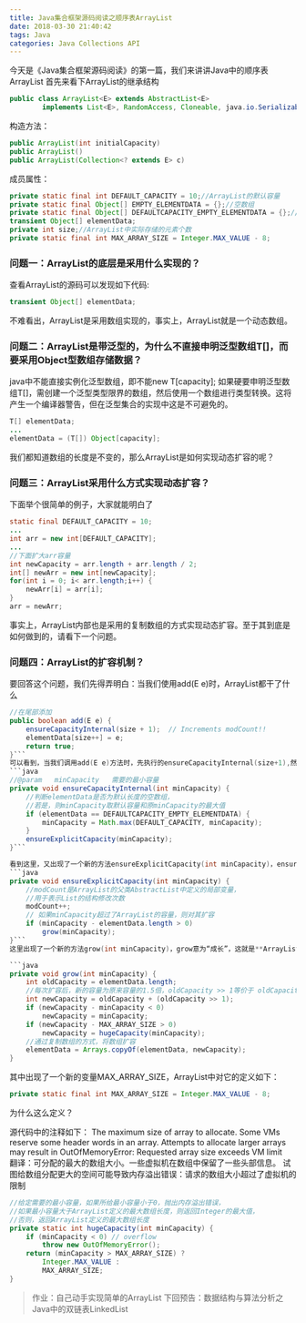 ```yaml
---
title: Java集合框架源码阅读之顺序表ArrayList
date: 2018-03-30 21:40:42
tags: Java
categories: Java Collections API
---
```

今天是《Java集合框架源码阅读》的第一篇，我们来讲讲Java中的顺序表ArrayList
首先来看下ArrayList的继承结构
```java
public class ArrayList<E> extends AbstractList<E>
        implements List<E>, RandomAccess, Cloneable, java.io.Serializable
```
<!--more-->
	
构造方法：   
```java
public ArrayList(int initialCapacity)
public ArrayList()
public ArrayList(Collection<? extends E> c)
```

成员属性：
```java
private static final int DEFAULT_CAPACITY = 10;//ArrayList的默认容量
private static final Object[] EMPTY_ELEMENTDATA = {};//空数组
private static final Object[] DEFAULTCAPACITY_EMPTY_ELEMENTDATA = {};//默认容量的空数组
transient Object[] elementData;
private int size;//ArrayList中实际存储的元素个数
private static final int MAX_ARRAY_SIZE = Integer.MAX_VALUE - 8;
```

### 问题一：ArrayList的底层是采用什么实现的？
查看ArrayList的源码可以发现如下代码:
```java
transient Object[] elementData;
```
不难看出，ArrayList是采用数组实现的，事实上，ArrayList就是一个动态数组。


### 问题二：ArrayList是带泛型的，为什么不直接申明泛型数组T[]，而要采用Object型数组存储数据？
java中不能直接实例化泛型数组，即不能new T[capacity];
如果硬要申明泛型数组T[]，需创建一个泛型类型限界的数组，然后使用一个数组进行类型转换。这将产生一个编译器警告，但在泛型集合的实现中这是不可避免的。
```java
T[] elementData;
...
elementData = (T[]) Object[capacity];
```

我们都知道数组的长度是不变的，那么ArrayList是如何实现动态扩容的呢？

### 问题三：ArrayList采用什么方式实现动态扩容？
下面举个很简单的例子，大家就能明白了
```java
static final DEFAULT_CAPACITY = 10;
...
int arr = new int[DEFAULT_CAPACITY];
...
//下面扩大arr容量
int newCapacity = arr.length + arr.length / 2;
int[] newArr = new int[newCapacity];
for(int i = 0; i< arr.length;i++) {
	newArr[i] = arr[i];
}
arr = newArr;
```
事实上，ArrayList内部也是采用的复制数组的方式实现动态扩容。至于其到底是如何做到的，请看下一个问题。

### 问题四：ArrayList的扩容机制？
要回答这个问题，我们先得弄明白：当我们使用add(E e)时，ArrayList都干了什么
```java
//在尾部添加
public boolean add(E e) {
	ensureCapacityInternal(size + 1);  // Increments modCount!!
	elementData[size++] = e;
	return true;
}```
可以看到，当我们调用add(E e)方法时，先执行的ensureCapacityInternal(size+1),然后将e加入elementData，size加1。ensureCapacityInternal直译为“确保内部容量”，它又是怎么实现的呢？
​```java
//@param   minCapacity   需要的最小容量
private void ensureCapacityInternal(int minCapacity) {
	//判断elementData是否为默认长度的空数组，
	//若是，则minCapacity取默认容量和原minCapacity的最大值
	if (elementData == DEFAULTCAPACITY_EMPTY_ELEMENTDATA) {
		minCapacity = Math.max(DEFAULT_CAPACITY, minCapacity);
	}
	ensureExplicitCapacity(minCapacity);
}```

看到这里，又出现了一个新的方法ensureExplicitCapacity(int minCapacity)，ensureExplicitCapacity直译为“确保明确的容量”，接着往下挖
​```java
private void ensureExplicitCapacity(int minCapacity) {
	//modCount是ArrayList的父类AbstractList中定义的局部变量，
	//用于表示List的结构修改次数
	modCount++;
	// 如果minCapacity超过了ArrayList的容量，则对其扩容
	if (minCapacity - elementData.length > 0)
		grow(minCapacity);
}```
这里出现了一个新的方法grow(int minCapacity)，grow意为“成长”，这就是**ArrayList动态扩容的秘密**吗？我们接着往下看

​```java 
private void grow(int minCapacity) {
	int oldCapacity = elementData.length;
	//每次扩容后，新的容量为原来容量的1.5倍，oldCapacity >> 1等价于 oldCapacity / 2
	int newCapacity = oldCapacity + (oldCapacity >> 1);
	if (newCapacity - minCapacity < 0)
		newCapacity = minCapacity;
	if (newCapacity - MAX_ARRAY_SIZE > 0)
		newCapacity = hugeCapacity(minCapacity);
	//通过复制数组的方式，将数组扩容
	elementData = Arrays.copyOf(elementData, newCapacity);
}
```
其中出现了一个新的变量MAX_ARRAY_SIZE，ArrayList中对它的定义如下：<br>
```java
private static final int MAX_ARRAY_SIZE = Integer.MAX_VALUE - 8;
```
为什么这么定义？

源代码中的注释如下：
The maximum size of array to allocate. Some VMs reserve some header words in an array.
Attempts to allocate larger arrays may result in OutOfMemoryError: Requested array size exceeds VM limit<br>
翻译：可分配的最大的数组大小。一些虚拟机在数组中保留了一些头部信息。
试图给数组分配更大的空间可能导致内存溢出错误：请求的数组大小超过了虚拟机的限制

```java
//给定需要的最小容量，如果所给最小容量小于0，抛出内存溢出错误，
//如果最小容量大于ArrayList定义的最大数组长度，则返回Integer的最大值，
//否则，返回ArrayList定义的最大数组长度
private static int hugeCapacity(int minCapacity) {
	if (minCapacity < 0) // overflow
		throw new OutOfMemoryError();
	return (minCapacity > MAX_ARRAY_SIZE) ?
		Integer.MAX_VALUE :
		MAX_ARRAY_SIZE;
}
```

>作业：自己动手实现简单的ArrayList
>下回预告：数据结构与算法分析之Java中的双链表LinkedList
